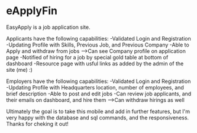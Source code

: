 # eApplyFin

EasyApply is a job application site.

Applicants have the following capabilities:
  -Validated Login and Registration
  -Updating Profile with Skills, Previous Job, and Previous Company
  -Able to Apply and withdraw from jobs
  -->Can see Company profile on application page
  -Notified of hiring for a job by special gold table at bottom of dashboard
  -Resource page with usful links as added by the admin of the site (me) :)

Employers have the following capabilities:
  -Validated Login and Registration
  -Updating Profile with Headquarters location, number of employees, and brief description
  -Able to post and edit jobs
  -Can review job applicants, and their emails on dashboard, and hire them
  -->Can withdraw hirings as well

Ultimately the goal is to take this mobile and add in further features, but I'm very happy with the database and sql commands, and the responsiveness. Thanks for cheking it out!
